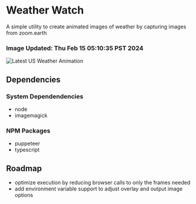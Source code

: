 # Weather Watch

A simple utility to create animated images of weather by capturing images from zoom.earth

### Image Updated: Thu Feb 15 05:10:35 PST 2024

![Latest US Weather Animation](animations/2024-02-15.webp)

## Dependencies
### System Dependendencies
* node
* imagemagick
### NPM Packages
* puppeteer
* typescript

## Roadmap
* optimize execution by reducing browser calls to only the frames needed
* add environment variable support to adjust overlay and output image options
